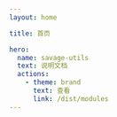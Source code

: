```yaml
---
layout: home

title: 首页

hero:
  name: savage-utils
  text: 说明文档
  actions:
    - theme: brand
      text: 查看
      link: /dist/modules
---
```

